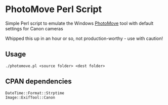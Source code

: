 # PhotoMove Perl Script

Simple Perl script to emulate the Windows [PhotoMove](https://www.mjbpix.com/automatically-move-photos-to-directories-or-folders-based-on-exif-date/) tool with default settings for Canon cameras

Whipped this up in an hour or so, not production-worthy - use with caution!

## Usage

```
./photomove.pl <source folder> <dest folder>
```

## CPAN dependencies

```
DateTime::Format::Strptime
Image::ExifTool::Canon
```